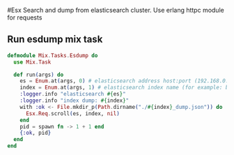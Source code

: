 #Esx 
Search and dump from elasticsearch cluster. Use erlang httpc module for requests

## Run esdump mix task

```elixir
defmodule Mix.Tasks.Esdump do
  use Mix.Task

  def run(args) do
    es = Enum.at(args, 0) # elasticsearch address host:port (192.168.0.1:9200)
    index = Enum.at(args, 1) # elasticsearch index name (for example: books)
    :logger.info "elasticsearch #{es}"
    :logger.info "index dump: #{index}" 
    with :ok <- File.mkdir_p(Path.dirname("./#{index}_dump.json")) do
      Esx.Req.scroll(es, index, nil)
    end
    pid = spawn fn -> 1 + 1 end
    {:ok, pid}
  end
end
```
